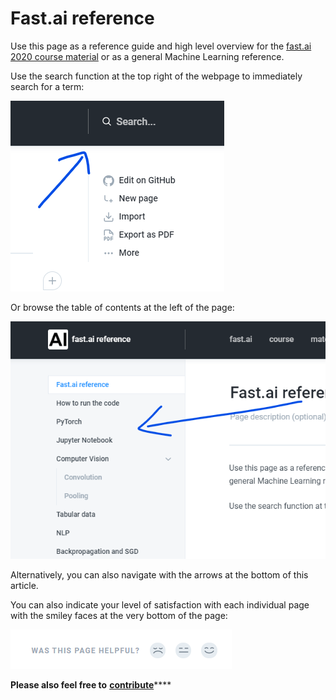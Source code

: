 # Fast.ai reference

Use this page as a reference guide and high level overview for the [fast.ai 2020 course material](https://github.com/fastai/fastbook) or as a general Machine Learning reference.

Use the search function at the top right of the webpage to immediately search for a term:

![](.gitbook/assets/image%20%289%29.png)

 Or browse the table of contents at the left of the page:

![](.gitbook/assets/image%20%288%29.png)

Alternatively, you can also navigate with the arrows at the bottom of this article.

You can also indicate your level of satisfaction with each individual page with the smiley faces at the very bottom of the page:

![](.gitbook/assets/image%20%2814%29.png)

**Please also feel free to** [**contribute**](contribute.md)\*\*\*\*

